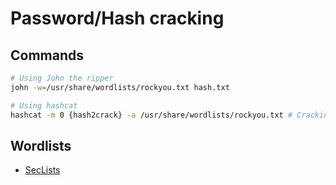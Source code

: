 # Password/Hash cracking


## Commands
```sh
# Using John the ripper
john -w=/usr/share/wordlists/rockyou.txt hash.txt

# Using hashcat
hashcat -m 0 {hash2crack} -a /usr/share/wordlists/rockyou.txt # Cracking hash. Module 0 stands for md5
```

## Wordlists

- [SecLists](https://github.com/danielmiessler/SecLists)
